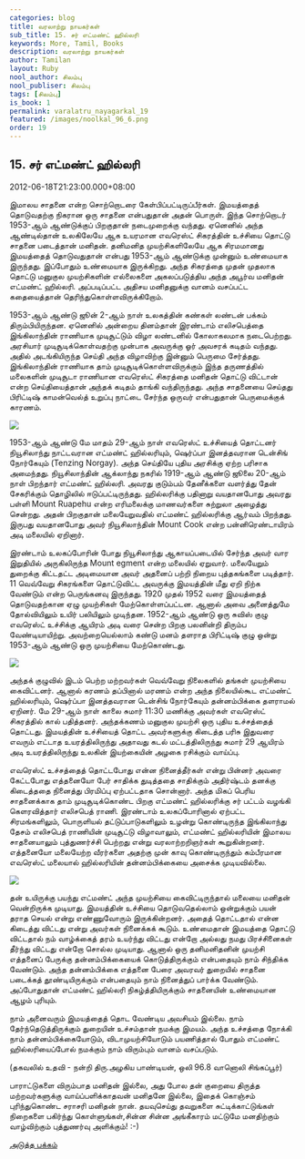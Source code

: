 ```yaml
---
categories: blog
title: வரலாற்று நாயகர்கள்
sub_title: 15. சர் எட்மண்ட் ஹில்லரி
keywords: More, Tamil, Books
description: வரலாற்று நாயகர்கள்
author: Tamilan
layout: Ruby
nool_author: சிலம்பு
nool_publiser: சிலம்பு
tags: [சிலம்பு]
is_book: 1
permalink: varalatru_nayagarkal_19
featured: /images/noolkal_96_6.png
order: 19
---
```



## 15. சர் எட்மண்ட் ஹில்லரி

2012-06-18T21:23:00.000+08:00

இமாலய சாதனை என்ற சொற்றொடரை கேள்பிப்பட்டிருப்பீர்கள். இமயத்தைத் தொடுவதற்கு நிகரான ஒரு சாதனை என்பதுதான் அதன் பொருள். இந்த சொற்றொடர் 1953-ஆம் ஆண்டுக்குப் பிறகுதான் நடைமுறைக்கு வந்தது. ஏனெனில் அந்த ஆண்டில்தான் உலகிலேயே ஆக உயரமான எவரெஸ்ட் சிகரத்தின் உச்சியை தொட்டு சாதனை படைத்தான் மனிதன். தனிமனித முயற்சிகளிலேயே ஆக சிரமமானது இமயத்தைத் தொடுவதுதான் என்பது 1953-ஆம் ஆண்டுக்கு முன்னும் உண்மையாக இருந்தது. இப்போதும் உண்மையாக இருக்கிறது. அந்த சிகரத்தை முதன் முதலாக தொட்டு மனுகுல முயற்சிகளின் எல்லைகளை அகலப்படுத்திய அந்த அபூர்வ மனிதன் எட்மண்ட் ஹில்லரி. அப்படிப்பட்ட அதிசய மனிதனுக்கு வானம் வசப்பட்ட கதையைத்தான் தெரிந்துகொள்ளவிருக்கிறோம்.

1953-ஆம் ஆண்டு ஜூன் 2-ஆம் நாள் உலகத்தின் கண்கள் லண்டன் பக்கம் திரும்பியிருந்தன. ஏனெனில் அன்றைய தினம்தான் இரண்டாம் எலிசபெத்தை இங்கிலாந்தின் ராணியாக முடிசூட்டும் விழா லண்டனில் கோலாகலமாக நடைபெற்றது. அரசியார் முடிசூடிக்கொள்வதற்கு முன்பாக அவருக்கு ஓர் அவசரக் கடிதம் வந்தது. அதில் அடங்கியிருந்த செய்தி அந்த விழாவிற்கு இன்னும் பெருமை சேர்த்தது. இங்கிலாந்தின் ராணியாக தாம் முடிசூடிக்கொள்ளவிருக்கும் இந்த தருணத்தில் மலைகளின் முடிசூடா ராணியான எவரெஸ்ட் சிகரத்தை மனிதன் தொட்டு விட்டான் என்ற செய்தியைத்தான் அந்தக் கடிதம் தாங்கி வந்திருந்தது. அந்த சாதனையை செய்தது பிரிட்டிஷ் காமன்வெல்த் உறுப்பு நாட்டை சேர்ந்த ஒருவர் என்பதுதான் பெருமைக்குக் காரணம்.

![](http://3.bp.blogspot.com/-kBCxmzGrEeg/T91Iv4oOV1I/AAAAAAAABzc/G5Zbq62nED4/s320/Edmund-Hillary-n-Tenzing-Norgay.jpg)

1953-ஆம் ஆண்டு மே மாதம் 29-ஆம் நாள் எவரெஸ்ட் உச்சியைத் தொட்டனர் நியூசிலாந்து நாட்டவரான எட்மண்ட் ஹில்லரியும், ஷெர்ப்பா இனத்தவரான டென்சிங் நோர்கேயும் (Tenzing Norgay). அந்த செய்தியே புதிய அரசிக்கு ஏற்ற பரிசாக அமைந்தது. நியூசிலாந்தின் ஆக்லாந்து நகரில் 1919-ஆம் ஆண்டு ஜூலை 20-ஆம் நாள் பிறந்தார் எட்மண்ட் ஹில்லரி. அவரது குடும்பம் தேனீக்களை வளர்த்து தேன் சேகரிக்கும் தொழிலில் ஈடுப்பட்டிருந்தது. ஹில்லரிக்கு பதினாறு வயதானபோது அவரது பள்ளி Mount Ruapehu என்ற எரிமலைக்கு மாணவர்களை சுற்றுலா அழைத்து சென்றது. அதன் பிறகுதான் மலையேறுவதில் எட்மண்ட் ஹில்லரிக்கு ஆர்வம் பிறந்தது. இருபது வயதானபோது அவர் நியூசிலாந்தின் Mount Cook என்ற பன்னிரெண்டாயிரம் அடி மலையில் ஏறினார்.

இரண்டாம் உலகப்போரின் போது நியூசிலாந்து ஆகாயப்படையில் சேர்ந்த அவர் வார இறுதியில் அருகிலிருந்த Mount egment என்ற மலையில் ஏறுவார். மலையேறும் துறைக்கு கிட்டதட்ட அடிமையான அவர் அதனைப் பற்றி நிறைய புத்தகங்களை படித்தார். 11 வெவ்வேறு சிகரங்களை தொட்டுவிட்ட அவருக்கு இமயத்தின் மீது ஏறி நிற்க வேண்டும் என்ற பெருங்கனவு இருந்தது. 1920 முதல் 1952 வரை இமயத்தைத் தொடுவதற்கான ஏழு முயற்சிகள் மேற்கொள்ளப்பட்டன. ஆனால் அவை அனைத்துமே தோல்வியிலும் உயிர் பலியிலும் முடிந்தன. 1952-ஆம் ஆண்டு ஒரு சுவிஸ் குழு எவரெஸ்ட் உச்சிக்கு ஆயிரம் அடி வரை சென்ற பிறகு பலனின்றி திரும்ப வேண்டியாயிற்று. அவற்றையெல்லாம் கண்டு மனம் தளராத பிரிட்டிஷ் குழு ஒன்று 1953-ஆம் ஆண்டு ஒரு முயற்சியை மேற்கொண்டது.

![](http://3.bp.blogspot.com/-19lhxlL-Ke4/T91JRKFGsHI/AAAAAAAABzs/WAje1m2kRLA/s320/1_HILLARY_461+\(1\).jpg)

அந்தக் குழுவில் இடம் பெற்ற மற்றவர்கள் வெவ்வேறு நிலைகளில் தங்கள் முயற்சியை கைவிட்டனர். ஆனால் கரணம் தப்பினால் மரணம் என்ற அந்த நிலையில்கூட எட்மண்ட் ஹில்லரியும், ஷெர்ப்பா இனத்தவரான டென்சிங் நோர்கேயும் தன்னம்பிக்கை தளராமல் ஏறினர். மே 29-ஆம் நாள் காலை சுமார் 11:30 மணிக்கு அவர்கள் எவரெஸ்ட் சிகரத்தில் கால் பதித்தனர். அந்தக்கணம் மனுகுல முயற்சி ஒரு புதிய உச்சத்தைத் தொட்டது. இமயத்தின் உச்சியைத் தொட்ட அவர்களுக்கு கிடைத்த பரிசு இதுவரை எவரும் எட்டாத உயரத்திலிருந்து அதாவது கடல் மட்டத்திலிருந்து சுமார் 29 ஆயிரம் அடி உயரத்திலிருந்து உலகின் இயற்கையின் அழகை ரசிக்கும் வாய்ப்பு.

எவரெஸ்ட் உச்சத்தைத் தொட்டபோது என்ன நினைத்தீர்கள் என்று பின்னர் அவரை கேட்டபோது எத்தனையோ பேர் சாதிக்க துடித்ததை சாதிக்கும் அதிர்ஷ்டம் தனக்கு கிடைத்ததை நினைத்து பிரமிப்பு ஏற்பட்டதாக சொன்னார். அந்த மிகப் பெரிய சாதனைக்காக தாம் முடிசூடிக்கொண்ட பிறகு எட்மண்ட் ஹில்லரிக்கு சர் பட்டம் வழங்கி கெளரவித்தார் எலிசபெத் ராணி. இரண்டாம் உலகப்போரினால் ஏற்பட்ட சிரமங்களிலும், பொருளியல் தட்டுப்பாடுகளிலும் உழன்று கொண்டிருந்த இங்கிலாந்து தேசம் எலிசபெத் ராணியின் முடிசூட்டு விழாவாலும், எட்மண்ட் ஹில்லரியின் இமாலய சாதனையாலும் புத்துணர்ச்சி பெற்றது என்று வரலாற்றறிஞர்கள் கூறுகின்றனர். எத்தனையோ மலையேற்ற வீரர்களை அதற்கு முன் காவு கொண்டிருந்தும் கம்பீரமான எவரெஸ்ட் மலையால் ஹில்லரியின் தன்னம்பிக்கையை அசைக்க முடியவில்லை.

![](http://3.bp.blogspot.com/-UioNXPlbTcA/T91JgRGeg1I/AAAAAAAABz0/lgDwEii2svw/s320/sir-edmund-hillary.jpg)

தன் உயிருக்கு பயந்து எட்மண்ட் அந்த முயற்சியை கைவிட்டிருந்தால் மலையை மனிதன் வென்றிருக்க முடியாது. இமயத்தின் உச்சியை தொடுவதெல்லாம் ஒன்றுக்கும் பயன் தராத செயல் என்று எண்ணுவோரும் இருக்கின்றனர். அதைத் தொட்டதால் என்ன கிடைத்து விட்டது என்று அவர்கள் நினைக்கக் கூடும். உண்மைதான் இமயத்தை தொட்டு விட்டதால் நம் வாழ்க்கைத் தரம் உயர்ந்து விட்டது என்றோ அல்லது நமது பிரச்சினைகள் தீர்ந்து விட்டது என்றோ சொல்ல முடியாது. ஆனால் ஒரு தனிமனிதனின் முயற்சி எத்தனைப் பேருக்கு தன்னம்பிக்கையைக் கொடுத்திருக்கும் என்பதையும் நாம் சிந்திக்க வேண்டும். அந்த தன்னம்பிக்கை எத்தனை பேரை அவரவர் துறையில் சாதனை படைக்கத் தூண்டியிருக்கும் என்பதையும் நாம் நினைத்துப் பார்க்க வேண்டும். அப்போதுதான் எட்மண்ட் ஹில்லரி நிகழ்த்தியிருக்கும் சாதனையின் உண்மையான ஆழம் புரியும்.

நாம் அனைவரும் இமயத்தைத் தொட வேண்டிய அவசியம் இல்லை. நாம் தேர்ந்தெடுத்திருக்கும் துறையின் உச்சம்தான் நமக்கு இமயம். அந்த உச்சத்தை நோக்கி நாம் தன்னம்பிக்கையோடும், விடாமுயற்சியோடும் பயணித்தால் போதும் எட்மண்ட் ஹில்லரியைப்போல் நமக்கும் நாம் விரும்பும் வானம் வசப்படும்.

(தகவலில் உதவி - நன்றி திரு.அழகிய பாண்டியன், ஒலி 96.8 வானொலி சிங்கப்பூர்)

பாராட்டுகளை விரும்பாத மனிதன் இல்லை, அது போல தன் குறையை திருத்த மற்றவர்களுக்கு வாய்ப்பளிக்காதவன் மனிதனே இல்லை, இதைக் கொஞ்சம் புரிந்துகொண்ட சராசரி மனிதன் நான். தயவுசெய்து தவறுகளை சுட்டிக்காட்டுங்கள் நிறைகளை பகிர்ந்து கொள்ளுங்கள்,சின்ன சின்ன அங்கீகாரம் மட்டுமே மனதிற்கும் வாழ்விற்கும் புத்துணர்வு அளிக்கும்! :-)

[அடுத்த பக்கம்](varalatru_nayagarkal_20)